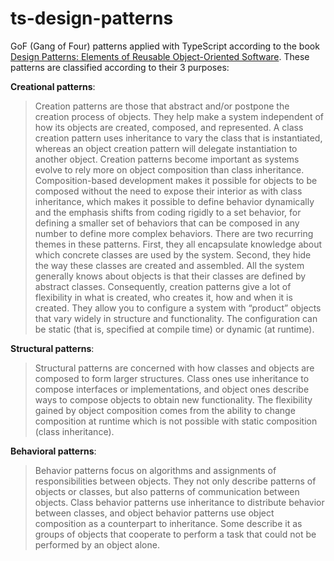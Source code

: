 # ts-design-patterns

 GoF (Gang of Four) patterns applied with TypeScript according to the book [Design Patterns: Elements of Reusable Object-Oriented Software](https://en.wikipedia.org/wiki/Design_Patterns). These patterns are classified according to their 3 purposes:

**Creational patterns**: 
>Creation patterns are those that abstract and/or postpone the creation process of objects. They help make a system independent of how its objects are created, composed, and represented. A class creation pattern uses inheritance to vary the class that is instantiated, whereas an object creation pattern will delegate instantiation to another object. Creation patterns become important as systems evolve to rely more on object composition than class inheritance. Composition-based development makes it possible for objects to be composed without the need to expose their interior as with class inheritance, which makes it possible to define behavior dynamically and the emphasis shifts from coding rigidly to a set behavior, for defining a smaller set of behaviors that can be composed in any number to define more complex behaviors. There are two recurring themes in these patterns. First, they all encapsulate knowledge about which concrete classes are used by the system. Second, they hide the way these classes are created and assembled. All the system generally knows about objects is that their classes are defined by abstract classes. Consequently, creation patterns give a lot of flexibility in what is created, who creates it, how and when it is created. They allow you to configure a system with “product” objects that vary widely in structure and functionality. The configuration can be static (that is, specified at compile time) or dynamic (at runtime).

**Structural patterns**:
>Structural patterns are concerned with how classes and objects are composed to form larger structures. Class ones use inheritance to compose interfaces or implementations, and object ones describe ways to compose objects to obtain new functionality. The flexibility gained by object composition comes from the ability to change composition at runtime which is not possible with static composition (class inheritance).

**Behavioral patterns**:
>Behavior patterns focus on algorithms and assignments of responsibilities between objects. They not only describe patterns of objects or classes, but also patterns of communication between objects. Class behavior patterns use inheritance to distribute behavior between classes, and object behavior patterns use object composition as a counterpart to inheritance. Some describe it as groups of objects that cooperate to perform a task that could not be performed by an object alone.